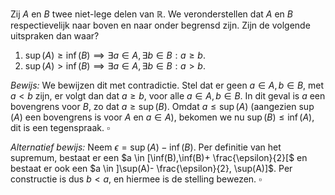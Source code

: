 Zij $A$ en $B$ twee niet-lege delen van $\mathbb{R}$. We veronderstellen dat $A$ en $B$ respectievelijk naar boven en naar onder begrensd zijn. Zijn de volgende uitspraken dan waar?
1. $\sup(A)\geq \inf(B) \implies \exists a \in A, \exists b \in B: a \geq b$.
2. $\sup(A)>\inf(B)\implies \exists a \in A, \exists b \in B:a>b$.

*Bewijs:*
We bewijzen dit met contradictie.
Stel dat er geen $a \in A, b \in B$, met $a < b$ zijn, er volgt dan dat $a \geq b$, voor alle $a \in A, b \in B$. In dit geval is $a$ een bovengrens voor $B$, zo dat $a \geq \sup(B)$. Omdat $a \leq \sup(A)$ (aangezien $\sup(A)$ een bovengrens is voor $A$ en $a \in A$), bekomen we nu $\sup(B)\leq \inf(A)$, dit is een tegenspraak.
$\square$

*Alternatief bewijs:*
Neem $\epsilon = \sup(A)-\inf(B)$. Per definitie van het supremum, bestaat er een $a \in [\inf(B),\inf(B)+ \frac{\epsilon}{2}[$ en bestaat er ook een $a \in ]\sup(A)- \frac{\epsilon}{2}, \sup(A)]$. Per constructie is dus $b < a$, en hiermee is de stelling bewezen.
$\square$
